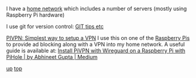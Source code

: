 I have a [home network](trigfa.md) which includes a number of servers (mostly using Raspberry Pi hardware)

I use git for version control: [GIT tips etc](GIT.md)

[PIVPN: Simplest way to setup a VPN](https://pivpn.io/) I use this on one of the [Raspberry Pis](https://www.raspberrypi.com/) to provide ad blocking along with a VPN into my home network. A useful guide is available at: [Install PiVPN with Wireguard on a Raspberry Pi with PiHole | by Abhineet Gupta | Medium](https://medium.com/@timebarrier/install-pivpn-with-wireguard-on-a-raspberry-pi-with-pihole-19d95ba8d206)

[up](README.md)
[top](../README.md)
